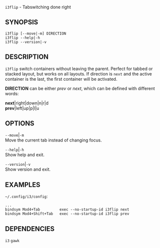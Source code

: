 `i3flip` - Tabswitching done right

SYNOPSIS
--------
```text
i3flip [--move|-m] DIRECTION
i3flip --help|-h
i3flip --version|-v
```

DESCRIPTION
-----------
`i3flip` switch containers without leaving the
parent. Perfect for tabbed or stacked layout, but
works on all layouts. If direction is `next` and
the active container is the last, the first
container will be activated.  

**DIRECTION** can be either *prev* or *next*,
which can be defined with different words:  

**next**|right|down|n|r|d  
**prev**|left|up|p|l|u  


OPTIONS
-------

`--move`|`-m`  
Move the current tab instead of changing focus.

`--help`|`-h`  
Show help and exit.

`--version`|`-v`  
Show version and exit.


EXAMPLES
--------
`~/.config/i3/config`:  
``` text
...
bindsym Mod4+Tab         exec --no-startup-id i3flip next
bindsym Mod4+Shift+Tab   exec --no-startup-id i3flip prev
```


DEPENDENCIES
------------
`i3`
`gawk`



